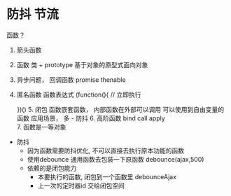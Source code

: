 #  防抖  节流 

函数？
   1. 箭头函数
   2. 函数 类 + prototype  基于对象的原型式面向对象
   3. 异步问题， 回调函数  promise   thenable
   4. 匿名函数   函数表达式
       (function(){  // 立即执行

       })()
    5. 闭包
        函数嵌套函数， 内部函数在外部可以调用
        可以使用到自由变量的函数 
        应用场景， 多
           - 防抖
    6. 高阶函数
         bind  call  apply  
    7. 函数是一等对象


- 防抖
    - 因为函数需要防抖优化, 不可以直接去执行原本功能的函数
    - 使用debounce 通用函数去包装一下原函数
        debounce(ajax,500)
    - 依赖的是闭包能力
        - 本要执行的函数, 闭包到一个函数里  debounceAjax 
        - 上一次的定时器id 交给闭包空间 
        